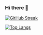 ### Hi there 👋

<!--
**SelimBF/SelimBF** is a ✨ _special_ ✨ repository because its `README.md` (this file) appears on your GitHub profile.

Here are some ideas to get you started:

- 🔭 I’m currently working on Infrastructure Cloud
- 🌱 I’m currently learning SRE
- 👯 I’m looking to collaborate on cloud Native 
- 💬 Ask me about anythings
- 📫 How to reach me: mail : benfradjselim@gmail.com

-->


[![GitHub Streak](http://github-readme-streak-stats.herokuapp.com?user=SelimBF&theme=dark&date_format=M%20j%5B%2C%20Y%5D)](https://git.io/streak-stats)

[![Top Langs](https://github-readme-stats.vercel.app/api/top-langs/?username=SelimBF&layout=compact&theme=vision-friendly-dark)](https://github.com/anuraghazra/github-readme-stats)
